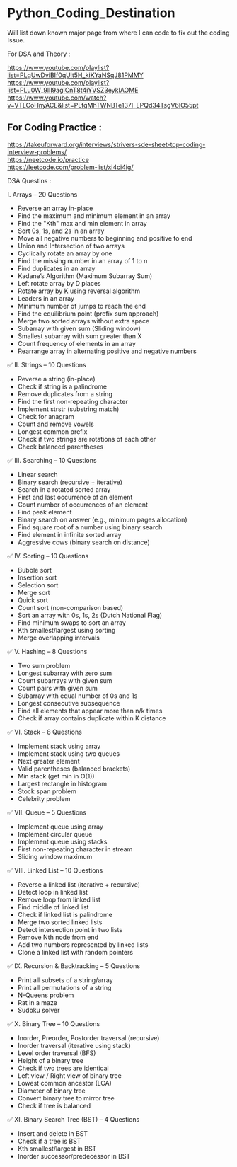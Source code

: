 # Python_Coding_Destination
Will list down known major page from where I can code to fix out the coding Issue.

For DSA and Theory :

https://www.youtube.com/playlist?list=PLgUwDviBIf0qUlt5H_kiKYaNSqJ81PMMY <br>
https://www.youtube.com/playlist?list=PLu0W_9lII9agICnT8t4iYVSZ3eykIAOME <br>
https://www.youtube.com/watch?v=VTLCoHnyACE&list=PLfqMhTWNBTe137I_EPQd34TsgV6IO55pt <br>

## For Coding Practice :

https://takeuforward.org/interviews/strivers-sde-sheet-top-coding-interview-problems/ <br>
https://neetcode.io/practice <br>
https://leetcode.com/problem-list/xi4ci4ig/ <br>

DSA Questins :

I. Arrays – 20 Questions
- Reverse an array in-place<br>
- Find the maximum and minimum element in an array<br>
- Find the "Kth" max and min element in array<br>
- Sort 0s, 1s, and 2s in an array<br>
- Move all negative numbers to beginning and positive to end<br>
- Union and Intersection of two arrays<br>
- Cyclically rotate an array by one<br>
- Find the missing number in an array of 1 to n<br>
- Find duplicates in an array<br>
- Kadane’s Algorithm (Maximum Subarray Sum)<br>
- Left rotate array by D places<br>
- Rotate array by K using reversal algorithm<br>
- Leaders in an array<br>
- Minimum number of jumps to reach the end<br>
- Find the equilibrium point (prefix sum approach)<br>
- Merge two sorted arrays without extra space<br>
- Subarray with given sum (Sliding window)<br>
- Smallest subarray with sum greater than X<br>
- Count frequency of elements in an array<br>
- Rearrange array in alternating positive and negative numbers<br>

✅ II. Strings – 10 Questions
- Reverse a string (in-place)<br>
- Check if string is a palindrome<br>
- Remove duplicates from a string<br>
- Find the first non-repeating character<br>
- Implement strstr (substring match)<br>
- Check for anagram<br>
- Count and remove vowels<br>
- Longest common prefix<br>
- Check if two strings are rotations of each other<br>
- Check balanced parentheses<br>

✅ III. Searching – 10 Questions
- Linear search<br>
- Binary search (recursive + iterative)<br>
- Search in a rotated sorted array<br>
- First and last occurrence of an element<br>
- Count number of occurrences of an element<br>
- Find peak element<br>
- Binary search on answer (e.g., minimum pages allocation)<br>
- Find square root of a number using binary search<br>
- Find element in infinite sorted array<br>
- Aggressive cows (binary search on distance)<br>

✅ IV. Sorting – 10 Questions
- Bubble sort<br>
- Insertion sort<br>
- Selection sort<br>
- Merge sort<br>
- Quick sort<br>
- Count sort (non-comparison based)<br>
- Sort an array with 0s, 1s, 2s (Dutch National Flag)<br>
- Find minimum swaps to sort an array<br>
- Kth smallest/largest using sorting<br>
- Merge overlapping intervals<br>

✅ V. Hashing – 8 Questions
- Two sum problem<br>
- Longest subarray with zero sum<br>
- Count subarrays with given sum<br>
- Count pairs with given sum<br>
- Subarray with equal number of 0s and 1s<br>
- Longest consecutive subsequence<br>
- Find all elements that appear more than n/k times<br>
- Check if array contains duplicate within K distance<br>

✅ VI. Stack – 8 Questions
- Implement stack using array<br>
- Implement stack using two queues<br>
- Next greater element<br>
- Valid parentheses (balanced brackets)<br>
- Min stack (get min in O(1))<br>
- Largest rectangle in histogram<br>
- Stock span problem<br>
- Celebrity problem<br>

✅ VII. Queue – 5 Questions
- Implement queue using array<br>
- Implement circular queue<br>
- Implement queue using stacks<br>
- First non-repeating character in stream<br>
- Sliding window maximum<br>

✅ VIII. Linked List – 10 Questions
- Reverse a linked list (iterative + recursive)<br>
- Detect loop in linked list<br>
- Remove loop from linked list<br>
- Find middle of linked list<br>
- Check if linked list is palindrome<br>
- Merge two sorted linked lists<br>
- Detect intersection point in two lists<br>
- Remove Nth node from end<br>
- Add two numbers represented by linked lists<br>
- Clone a linked list with random pointers<br>

✅ IX. Recursion & Backtracking – 5 Questions
- Print all subsets of a string/array<br>
- Print all permutations of a string<br>
- N-Queens problem<br>
- Rat in a maze<br>
- Sudoku solver<br>

✅ X. Binary Tree – 10 Questions
- Inorder, Preorder, Postorder traversal (recursive)<br>
- Inorder traversal (iterative using stack)<br>
- Level order traversal (BFS)<br>
- Height of a binary tree<br>
- Check if two trees are identical<br>
- Left view / Right view of binary tree<br>
- Lowest common ancestor (LCA)<br>
- Diameter of binary tree<br>
- Convert binary tree to mirror tree<br>
- Check if tree is balanced<br>

✅ XI. Binary Search Tree (BST) – 4 Questions
- Insert and delete in BST<br>
- Check if a tree is BST<br>
- Kth smallest/largest in BST<br>
- Inorder successor/predecessor in BST<br>
